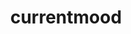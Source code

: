 ---
ee_id: '4351'
site: '1'
type: '2'
long_id: 2016-110-currentmood
url: 2016-110-currentmood
title: currentmood
year: '2016'
medium: Audio file
commission:
add_credit:
dims:
pitch:
ps:
live_url:
related:
youtube:
imgs: currentmood-2016-110-database-ih--w0kq.jpg
subheading: "(Audio)"
year2: '2016'
download:
add_credits:
related_code:
layout: things-i-made
---